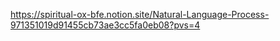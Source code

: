 https://spiritual-ox-bfe.notion.site/Natural-Language-Process-971351019d91455cb73ae3cc5fa0eb08?pvs=4